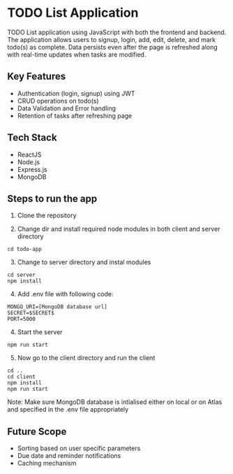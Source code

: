 # TODO List Application
TODO List application using JavaScript with both the frontend and backend. The application allows users to signup, login, add, edit, delete, and mark todo(s) as complete. Data persists even after the page is refreshed along with real-time updates when tasks are modified.

## Key Features
- Authentication (login, signup) using JWT
- CRUD operations on todo(s)
- Data Validation and Error handling
- Retention of tasks after refreshing page

## Tech Stack
- ReactJS
- Node.js
- Express.js
- MongoDB


## Steps to run the app

1. Clone the repository

2. Change dir and install required node modules in both client and server directory 
```
cd todo-app
```

3. Change to server directory and instal modules
```
cd server
npm install 
```

4. Add .env file with following code:
```
MONGO_URI=[MongoDB database url]
SECRET=$SECRET$
PORT=5000
```

4. Start the server
```
npm run start
```

5. Now go to the client directory and run the client 
```
cd ..
cd client
npm install 
npm run start
```
Note: Make sure MongoDB database is intialised either on local or on Atlas and specified in the .env file appropriately


## Future Scope
- Sorting based on user specific parameters
- Due date and reminder notifications
- Caching mechanism
